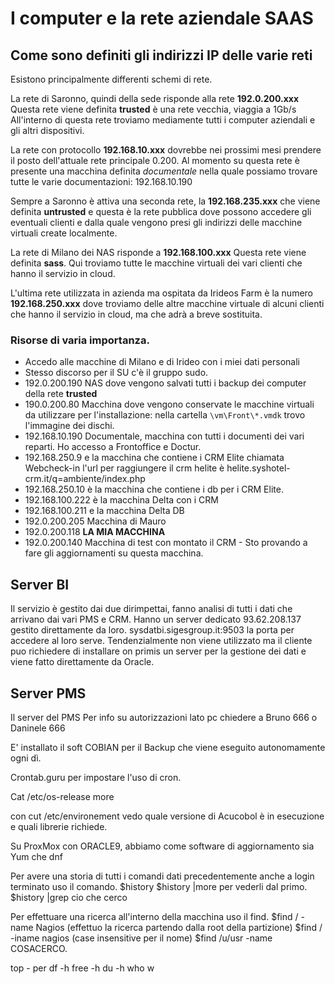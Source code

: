 I computer e la rete aziendale SAAS
===============================

Come sono definiti gli indirizzi IP delle varie reti
--------------------------------

Esistono principalmente differenti schemi di rete.

La rete di Saronno, quindi della sede risponde alla rete **192.0.200.xxx**
Questa rete viene definita **trusted** è una rete vecchia, viaggia a 1Gb/s
All'interno di questa rete troviamo mediamente tutti i computer aziendali e gli altri dispositivi.

La rete con protocollo **192.168.10.xxx** dovrebbe nei prossimi mesi prendere il posto dell'attuale rete principale 0.200.
Al momento su questa rete è presente una macchina definita _documentale_ nella quale possiamo trovare tutte le varie documentazioni: 192.168.10.190

Sempre a Saronno è attiva una seconda rete, la **192.168.235.xxx** che viene definita **untrusted**
e questa è la rete pubblica dove possono accedere gli eventuali clienti e dalla quale vengono presi gli indirizzi delle macchine virtuali create localmente.

La rete di Milano dei NAS risponde a **192.168.100.xxx**
Questa rete viene definita **sass**. Qui troviamo tutte le macchine virtuali dei vari clienti che hanno il servizio in cloud.

L'ultima rete utilizzata in azienda ma ospitata da Irideos Farm è la numero  **192.168.250.xxx**  dove troviamo delle altre macchine virtuale di alcuni clienti che hanno il servizio in cloud, ma che adrà a breve sostituita.

### Risorse di varia importanza.

- Accedo alle macchine di Milano e di Irideo con i miei dati personali
- Stesso discorso per il SU c'è il gruppo sudo.
- 192.0.200.190 NAS dove vengono salvati tutti i backup dei computer della rete **trusted** 
- 190.0.200.80 Macchina dove vengono conservate le macchine virtuali da utilizzare per l'installazione: nella cartella   `\vm\Front\*.vmdk`  trovo l'immagine dei dischi.
- 192.168.10.190 Documentale, macchina con tutti i documenti dei vari reparti.
Ho accesso a Frontoffice e Doctur.
- 192.168.250.9 e la macchina che contiene i CRM Elite chiamata Webcheck-in l'url per raggiungere il crm helite è helite.syshotel-crm.it/q=ambiente/index.php
- 192.168.250.10 è la macchina che contiene i db per i CRM Elite.
- 192.168.100.222 è la macchina Delta con i CRM
- 192.168.100.211 e la macchina Delta DB
- 192.0.200.205 Macchina di Mauro
- 192.0.200.118 **LA MIA MACCHINA**
- 192.0.200.140 Macchina di test con montato il CRM - Sto provando a fare gli aggiornamenti su questa macchina.

Server BI
------------------

Il servizio è gestito dai due dirimpettai, fanno analisi di tutti i dati che arrivano dai vari PMS e CRM.
Hanno un server dedicato 93.62.208.137 gestito direttamente da loro.
sysdatbi.sigesgroup.it:9503 la porta per accedere al loro serve.
Tendenzialmente non viene utilizzato ma il cliente puo richiedere di installare on primis un server per la gestione dei dati e viene fatto direttamente da Oracle.


Server PMS
----------
Il server del PMS 
Per info su autorizzazioni lato pc chiedere a Bruno 666 o Daninele 666


E' installato il soft COBIAN per il Backup che viene eseguito autonomamente ogni dì.


Crontab.guru per impostare l'uso di cron.

Cat /etc/os-release
more

con cut /etc/environement vedo quale versione di Acucobol è in esecuzione e quali librerie richiede.


Su ProxMox con ORACLE9, abbiamo come software di aggiornamento sia Yum che dnf

Per avere una storia di tutti i comandi dati precedentemente anche a login terminato uso il comando.
$history
$history |more per vederli dal primo.
$history |grep cio che cerco


Per effettuare una ricerca all'interno della macchina uso il find.
$find / -name Nagios (effettuo la ricerca partendo dalla root della partizione)
$find / -iname nagios  (case insensitive per il nome)
$find /u/usr -name COSACERCO.

top - per
df -h
free -h
du -h
who
w





